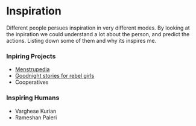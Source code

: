# Inspiration

Different people persues inspiration in very different modes. By looking at the inpiration we could understand a lot about the person, and predict the actions. Listing down some of them and why its inspires me.

### Inpiring Projects

* [Menstrupedia](https://www.menstrupedia.com)
* [Goodnight stories for rebel girls](https://www.rebelgirls.com)
* Cooperatives

### Inspiring Humans

* Varghese Kurian
* Rameshan Paleri

